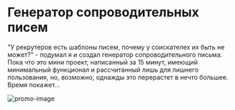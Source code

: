 # Генератор сопроводительных писем

"У рекрутеров есть шаблоны писем, почему у соискателех их быть не может?" - подумал я и создал генератор сопроводительного письма. Пока что это мини проект, написанный за 15 минут, имеющий минимальный функционал и рассчитанный лишь для лишнего пользования, но, возможно, однажды это перерастет в нечто большее. Время покажет...

![promo-image](https://github.com/user-attachments/assets/4f0f4a50-4cdb-4959-8640-1a4199f0be58)